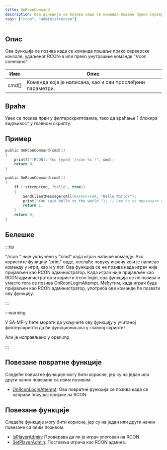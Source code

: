 ```yaml
---
title: OnRconCommand
description: Ова функција се позива када се команда пошаље преко серверске конзоле, удаљеног RCON-а или преко унутрашње команде "/rcon command".
tags: ["rcon", "administration"]
---
```


## Опис

Ова функција се позива када се команда пошаље преко серверске конзоле, удаљеног RCON-а или преко унутрашње команде "/rcon command".

| Име   | Опис                                                                              |
| ----- | --------------------------------------------------------------------------------- |
| cmd[] | Команда која је написана, као и сви прослеђени параметри.                         |

## Враћа

Увек се позива први у филтерскриптовима, тако да враћање 1 блокира видљивост у главном скрипту.

## Пример

```c
public OnRconCommand(cmd[])
{
    printf("[RCON]: You typed '/rcon %s'!", cmd);
    return 0;
}

public OnRconCommand(cmd[])
{
    if (!strcmp(cmd, "hello", true))
    {
        SendClientMessageToAll(0xFFFFFFAA, "Hello World!");
        print("You said hello to the world."); // Ово ће се приказати играчу који је написао RCON команду у белој боји
        return 1;
    }
    return 0;
}
```

## Белешке

:::tip

"/rcon " није укључено у "cmd" када играч напише команду. Ако користите функцију "print" овде, послаће поруку играчу који је написао команду у игри, као и у лог. Ова функција се не позива када играч није пријављен као RCON администратор. Када играч није пријављен као RCON администратор и користи /rcon login, ова функција се не позива и уместо тога се позива OnRconLoginAttempt. Међутим, када играч буде пријављен као RCON администратор, употреба ове команде ће позвати ову функцију.

:::

:::warning

У SA-MP-у ћете морати да укључите ову функцију у учитаној филтерскрипти да би функционисала у главној скрипти!

Али је исправљено у open.mp

:::

## Повезане повратне функције

Следеће повратне функције могу бити корисне, јер су на један или други начин повезане са овим позивом.

- [OnRconLoginAttempt](OnRconLoginAttempt): Ова повратне функција се позива када се направи покушај пријаве на RCON.

## Повезане функције

Следеће функције могу бити корисне, јер су на један или други начин повезане са овим позивом.

- [IsPlayerAdmin](../functions/IsPlayerAdmin): Проверава да ли је играч улогован на RCON.
- [SetPlayerAdmin](../functions/SetPlayerAdmin): Поставља играча као RCON админа.
